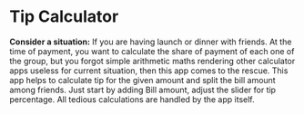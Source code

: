 # Tip Calculator

**Consider a situation:** If you are having launch or dinner with friends. At the time of payment, you want to calculate the share of payment of each one of the group, but you forgot simple arithmetic maths rendering other calculator apps useless for current situation, then this app comes to the rescue. This app helps to calculate tip for the given amount and split the bill amount among friends.
Just start by adding Bill amount, adjust the slider for tip percentage. All tedious calculations are handled by the app itself.